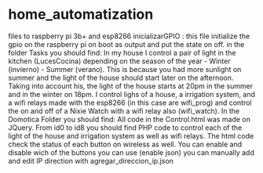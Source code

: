 # home_automatization
files to raspberry pi 3b+ and esp8266
inicializarGPIO : this file initialize the gpio on the raspberry pi on boot as output and put the state on off.
in the folder Tasks you should find:
In my house I control a pair of light in the kitchen (LucesCocina) depending on the season of the year - Winter (invierno) - Summer (verano). This is because you had more sunlight on summer and the light of the house should start later on the afternoon. Taking into account his, the light of the house starts at 20pm in the summer and in the winter on 18pm.
I control lighs of a house, a irrigation system, and a wifi relays made with the esp8266 (in this case are wifi_prog) and control the on and off of a Nixie Watch with a wifi relay also (wifi_watch).
In the Domotica Folder you should find:
All code in the Control.html was made on JQuery.
From id0 to id8 you should find PHP code to control each of the light of the house and irrigation system as well as wifi relays.
The html code check the status of each button on wireless as well.
You can enable and disable wich of the buttons you can use (enable json)
you can manually add and edit IP direction with agregar_direccion_ip.json
